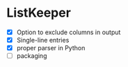 # ListKeeper

- [x] Option to exclude columns in output
- [x] Single-line entries
- [x] proper parser in Python
- [ ] packaging
